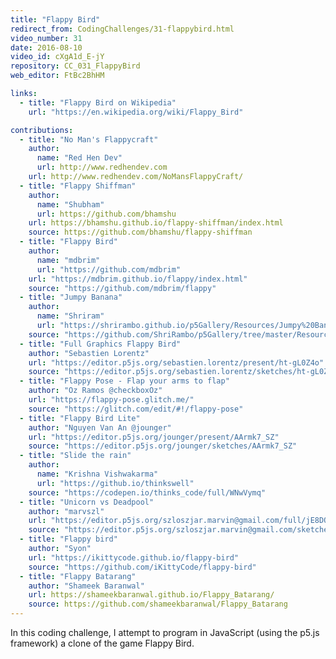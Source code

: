 ```yaml
---
title: "Flappy Bird"
redirect_from: CodingChallenges/31-flappybird.html
video_number: 31
date: 2016-08-10
video_id: cXgA1d_E-jY
repository: CC_031_FlappyBird
web_editor: FtBc2BhHM

links:
  - title: "Flappy Bird on Wikipedia"
    url: "https://en.wikipedia.org/wiki/Flappy_Bird"

contributions:
  - title: "No Man's Flappycraft"
    author:
      name: "Red Hen Dev"
      url: http://www.redhendev.com
    url: http://www.redhendev.com/NoMansFlappyCraft/
  - title: "Flappy Shiffman"
    author:
      name: "Shubham"
      url: https://github.com/bhamshu
    url: https://bhamshu.github.io/flappy-shiffman/index.html
    source: https://github.com/bhamshu/flappy-shiffman
  - title: "Flappy Bird"
    author:
      name: "mdbrim"
      url: "https://github.com/mdbrim"
    url: "https://mdbrim.github.io/flappy/index.html"
    source: "https://github.com/mdbrim/flappy"
  - title: "Jumpy Banana"
    author:
      name: "Shriram"
      url: "https://shrirambo.github.io/p5Gallery/Resources/Jumpy%20Banana/index.html"
    source: "https://github.com/ShriRambo/p5Gallery/tree/master/Resources/Jumpy%20Banana"
  - title: "Full Graphics Flappy Bird"
    author: "Sebastien Lorentz"
    url: "https://editor.p5js.org/sebastien.lorentz/present/ht-gL0Z4o"
    source: "https://editor.p5js.org/sebastien.lorentz/sketches/ht-gL0Z4o"
  - title: "Flappy Pose - Flap your arms to flap"
    author: "Oz Ramos @checkboxOz"
    url: "https://flappy-pose.glitch.me/"
    source: "https://glitch.com/edit/#!/flappy-pose"
  - title: "Flappy Bird Lite"
    author: "Nguyen Van An @jounger"
    url: "https://editor.p5js.org/jounger/present/AArmk7_SZ"
    source: "https://editor.p5js.org/jounger/sketches/AArmk7_SZ"
  - title: "Slide the rain"
    author:
      name: "Krishna Vishwakarma"
      url: "https://github.io/thinkswell"
    source: "https://codepen.io/thinks_code/full/WNwVymq"
  - title: "Unicorn vs Deadpool"
    author: "marvszl"
    url: "https://editor.p5js.org/szloszjar.marvin@gmail.com/full/jE8DQY1Zd"
    source: "https://editor.p5js.org/szloszjar.marvin@gmail.com/sketches/jE8DQY1Zd"
  - title: "Flappy bird"
    author: "Syon"
    url: "https://ikittycode.github.io/flappy-bird"
    source: "https://github.com/iKittyCode/flappy-bird"
  - title: "Flappy Batarang"
    author: "Shameek Baranwal"
    url: https://shameekbaranwal.github.io/Flappy_Batarang/
    source: https://github.com/shameekbaranwal/Flappy_Batarang
---
```

In this coding challenge, I attempt to program in JavaScript (using the p5.js framework) a clone of the game Flappy Bird.
